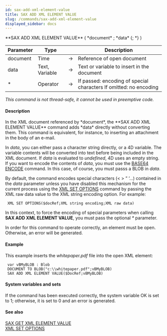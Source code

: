```yaml
---
id: sax-add-xml-element-value
title: SAX ADD XML ELEMENT VALUE
slug: /commands/sax-add-xml-element-value
displayed_sidebar: docs
---
```


<!--REF #_command_.SAX ADD XML ELEMENT VALUE.Syntax-->**SAX ADD XML ELEMENT VALUE** ( *document* ; *data* {; *} )<!-- END REF-->
<!--REF #_command_.SAX ADD XML ELEMENT VALUE.Params-->
| Parameter | Type |  | Description |
| --- | --- | --- | --- |
| document | Time | &#8594;  | Reference of open document |
| data | Text, Variable | &#8594;  | Text or variable to insert in the document |
| * | Operator | &#8594;  | If passed: encoding of special characters If omitted: no encoding |

<!-- END REF-->

*This command is not thread-safe, it cannot be used in preemptive code.*


#### Description 

<!--REF #_command_.SAX ADD XML ELEMENT VALUE.Summary-->In the XML document referenced by *document*, the **SAX ADD XML ELEMENT VALUE** command adds *data* directly without converting them.<!-- END REF--> This command is equivalent, for instance, to inserting an attachment in the body of an e-mail. 

In *data*, you can either pass a character string directly, or a 4D variable. The variable contents will be converted into text before being included in the XML document. If *data* is evaluated to *undefined*, 4D uses an empty string. If you want to encode the contents of *data*, you must use the [BASE64 ENCODE](base64-encode.md) command. In this case, of course, you must passs a BLOB in *data*.

By default, the command encodes special characters (< > ” ’...) contained in the *data* parameter unless you have disabled this mechanism for the current process using the [XML SET OPTIONS](xml-set-options.md) command by passing the XML raw data value to the XML string encoding option. For example:  

```4d
 XML SET OPTIONS($docRef;XML string encoding;XML raw data)
```

  
In this context, to force the encoding of special parameters when calling **SAX ADD XML ELEMENT VALUE**, you must pass the optional *\** parameter. 

In order for this command to operate correctly, an element must be open. Otherwise, an error will be generated.

#### Example 

This example inserts the *whitepaper.pdf* file into the open XML element:

```4d
 var vBMyBLOB : Blob
 DOCUMENT TO BLOB("c:\\whitepaper.pdf";vBMyBLOB)
 SAX ADD XML ELEMENT VALUE($DocRef;vBMyBLOB)
```

#### System variables and sets 

If the command has been executed correctly, the system variable OK is set to 1; otherwise, it is set to 0 and an error is generated. 

#### See also 

[SAX GET XML ELEMENT VALUE](sax-get-xml-element-value.md)  
[XML SET OPTIONS](xml-set-options.md)  